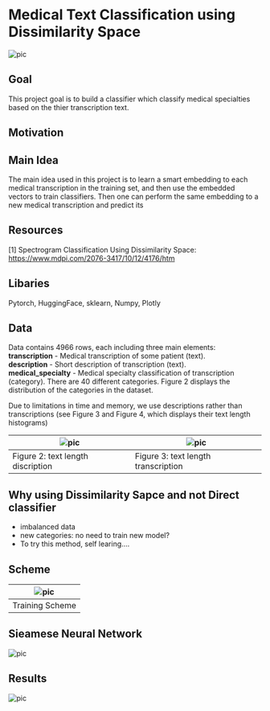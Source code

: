 # Medical Text Classification using Dissimilarity Space

![pic](https://github.com/OdedMous/Medical-Transcriptions-Classification/blob/main/images/Medical_Transcription.jpg?raw=true)

## Goal

This project goal is to build a classifier which classify medical specialties based on the thier transcription text.

## Motivation

## Main Idea
The main idea used in this project is to learn a smart embedding to each medical transcription in the training set, and then use the embedded vectors to train classifiers. Then one can perform the same embedding to a new medical transcription and predict its 

## Resources
[1] Spectrogram Classification Using Dissimilarity Space: https://www.mdpi.com/2076-3417/10/12/4176/htm

## Libaries
Pytorch, HuggingFace, sklearn,  Numpy, Plotly

## Data
Data contains 4966 rows, each including three main elements: <br/>
**transcription** - Medical transcription of some patient (text).  <br/>
**description** - Short description of transcription (text).  <br/>
**medical_specialty** - Medical specialty classification of transcription (category). There are 40 different categories. Figure 2 displays the distribution of the categories in the dataset.

Due to limitations in time and memory, we use descriptions rather than transcriptions (see Figure 3 and Figure 4, which displays their text length histograms)


| ![pic](https://github.com/OdedMous/Medical-Transcriptions-Classification/blob/main/images/text_length.png?raw=true) | ![pic](https://github.com/OdedMous/Medical-Transcriptions-Classification/blob/main/images/text_length_transcription.png?raw=true) |
| --- | --- |
| Figure 2:  text length discription| Figure 3: text length transcription|

## Why using Dissimilarity Sapce and not Direct classifier

- imbalanced data
- new categories: no need to train new model?
- To try this method, self learing....

## Scheme
| ![pic](https://github.com/OdedMous/Medical-Transcriptions-Classification/blob/main/images/Scheme.png?raw=true) |
| --- |
| Training Scheme |


## Sieamese Neural Network

![pic](https://github.com/OdedMous/Medical-Transcriptions-Classification/blob/main/images/giraffes.jpg?raw=true)

## Results

![pic](https://github.com/OdedMous/Medical-Transcriptions-Classification/blob/main/images/model_loss.png?raw=true)

